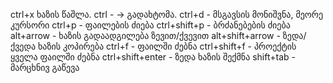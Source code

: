 ctrl+x ხაზის წაშლა.
ctrl -  -> გადახტომა.
ctrl+d - მსგავსის მონიშვნა, მეორე კურსორი
ctrl+p - ფაილების ძიება
ctrl+shift+p - ბრძანებების ძიება
alt+arrow - ხაზის გადაადგილება ზევით/ქვევით
alt+shift+arrow - ზედა/ქვედა ხაზის კოპირება
ctrl+f - ფაილში ძებნა
ctrl+shift+f - პროექტის ყველა ფაილში ძებნა
ctrl+shift+enter - ზედა ხაზის შექმნა
shift+tab - მარცხნივ გაწევა
